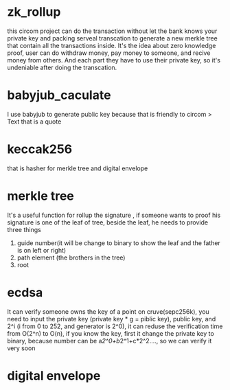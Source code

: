# zk_rollup
this circom project can do the transaction without let the bank knows your private key and packing serveal transcation to generate a new merkle tree that contain all the transactions inside. It's the idea about zero knowledge proof, user can do withdraw money, pay money to someone, and recive money from others. And each part they have to use their private key, so it's undeniable after doing the transcation.

# babyjub_caculate
I use babyjub to generate public key because that is friendly to circom > Text that is a quote
# keccak256 
that is hasher for merkle tree and digital envelope

# merkle tree 
It's a useful function for rollup the signature , if someone wants to proof his signature is one of the leaf of tree, beside the leaf, he needs to provide three things
1. guide number(it will be change to binary to show the leaf and the father is on left or right)
2. path element (the brothers in the tree)
3. root

# ecdsa
It can verify someone owns the key of a point on cruve(sepc256k), you need to input the private key (private key * g = piblic key), public key, and 2^i (i from 0 to 252, and generator is 2^0), it can reduse the verification time from O(2^n) to O(n), if you know the key, first it change the private key to binary, because number can be a*2^0+b*2^1+c*2^2...., so we can verify it very soon

# digital envelope

